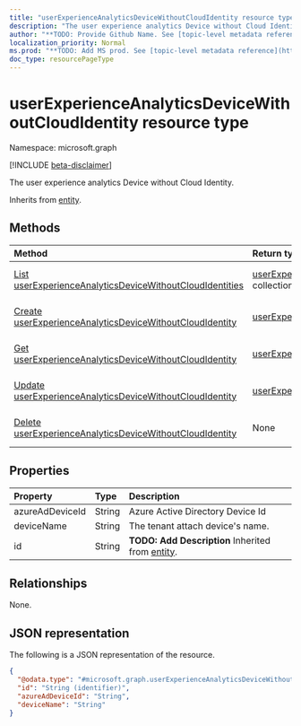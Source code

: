 ```yaml
---
title: "userExperienceAnalyticsDeviceWithoutCloudIdentity resource type"
description: "The user experience analytics Device without Cloud Identity."
author: "**TODO: Provide Github Name. See [topic-level metadata reference](https://msgo.azurewebsites.net/add/document/guidelines/metadata.html#topic-level-metadata)**"
localization_priority: Normal
ms.prod: "**TODO: Add MS prod. See [topic-level metadata reference](https://msgo.azurewebsites.net/add/document/guidelines/metadata.html#topic-level-metadata)**"
doc_type: resourcePageType
---
```


# userExperienceAnalyticsDeviceWithoutCloudIdentity resource type

Namespace: microsoft.graph

[!INCLUDE [beta-disclaimer](../../includes/beta-disclaimer.md)]

The user experience analytics Device without Cloud Identity.


Inherits from [entity](../resources/entity.md).

## Methods
|Method|Return type|Description|
|:---|:---|:---|
|[List userExperienceAnalyticsDeviceWithoutCloudIdentities](../api/userexperienceanalyticsdevicewithoutcloudidentity-list.md)|[userExperienceAnalyticsDeviceWithoutCloudIdentity](../resources/userexperienceanalyticsdevicewithoutcloudidentity.md) collection|Get a list of the [userExperienceAnalyticsDeviceWithoutCloudIdentity](../resources/userexperienceanalyticsdevicewithoutcloudidentity.md) objects and their properties.|
|[Create userExperienceAnalyticsDeviceWithoutCloudIdentity](../api/userexperienceanalyticsdevicewithoutcloudidentity-create.md)|[userExperienceAnalyticsDeviceWithoutCloudIdentity](../resources/userexperienceanalyticsdevicewithoutcloudidentity.md)|Create a new [userExperienceAnalyticsDeviceWithoutCloudIdentity](../resources/userexperienceanalyticsdevicewithoutcloudidentity.md) object.|
|[Get userExperienceAnalyticsDeviceWithoutCloudIdentity](../api/userexperienceanalyticsdevicewithoutcloudidentity-get.md)|[userExperienceAnalyticsDeviceWithoutCloudIdentity](../resources/userexperienceanalyticsdevicewithoutcloudidentity.md)|Read the properties and relationships of a [userExperienceAnalyticsDeviceWithoutCloudIdentity](../resources/userexperienceanalyticsdevicewithoutcloudidentity.md) object.|
|[Update userExperienceAnalyticsDeviceWithoutCloudIdentity](../api/userexperienceanalyticsdevicewithoutcloudidentity-update.md)|[userExperienceAnalyticsDeviceWithoutCloudIdentity](../resources/userexperienceanalyticsdevicewithoutcloudidentity.md)|Update the properties of a [userExperienceAnalyticsDeviceWithoutCloudIdentity](../resources/userexperienceanalyticsdevicewithoutcloudidentity.md) object.|
|[Delete userExperienceAnalyticsDeviceWithoutCloudIdentity](../api/userexperienceanalyticsdevicewithoutcloudidentity-delete.md)|None|Deletes a [userExperienceAnalyticsDeviceWithoutCloudIdentity](../resources/userexperienceanalyticsdevicewithoutcloudidentity.md) object.|

## Properties
|Property|Type|Description|
|:---|:---|:---|
|azureAdDeviceId|String|Azure Active Directory Device Id|
|deviceName|String|The tenant attach device's name.|
|id|String|**TODO: Add Description** Inherited from [entity](../resources/entity.md).|

## Relationships
None.

## JSON representation
The following is a JSON representation of the resource.
<!-- {
  "blockType": "resource",
  "keyProperty": "id",
  "@odata.type": "microsoft.graph.userExperienceAnalyticsDeviceWithoutCloudIdentity",
  "baseType": "microsoft.graph.entity",
  "openType": false
}
-->
``` json
{
  "@odata.type": "#microsoft.graph.userExperienceAnalyticsDeviceWithoutCloudIdentity",
  "id": "String (identifier)",
  "azureAdDeviceId": "String",
  "deviceName": "String"
}
```

